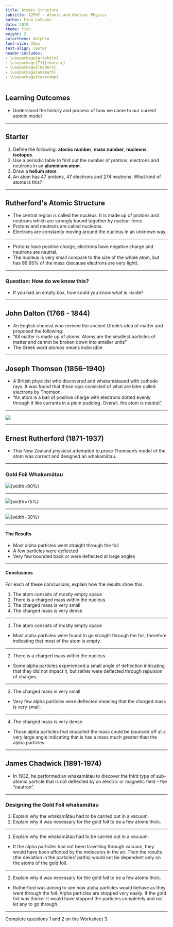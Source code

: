 ```yaml
---
title: Atomic Structure
subtitle: 12PHY - Atomic and Nuclear Physics
author: Finn LeSueur
date: 2019
theme: finn
weight: 2
colortheme: dolphin
font-size: 35px
text-align: center
header-includes:
- \usepackage{graphicx}
- \usepackage[T1]{fontenc}
- \usepackage{lmodern}
- \usepackage{amsmath}
- \usepackage{textcomp}
---
```


## Learning Outcomes

- Understand the history and process of how we came to our current atomic model

---

## Starter

1. Define the following: __atomic number__, __mass number__, __nucleons__, __isotopes__.
2. Use a periodic table to find out the number of protons, electrons and neutrons in an __aluminium atom__.
3. Draw a __helium atom__.
4. An atom has 47 protons, 47 electrons and 274 neutrons. What kind of atoms is this?

---

## Rutherford's Atomic Structure

- The central region is called the nucleus. It is made up of protons and neutrons which are strongly bound together by nuclear force.
- Protons and neutrons are called nucleons.
- Electrons are constantly moving around the nucleus in an unknown way.

---

- Protons have positive charge, electrons have negative charge and neutrons are neutral.
- The nucleus is very small compare to the size of the whole atom, but has 99.95% of the mass (because electrons are very light).

---

### Question: How do we know this?

- If you had an empty box, how could you know what is inside?

---

## John Dalton (1766 - 1844)

- An English chemist who revived the ancient Greek’s idea of matter and proposed the following:
- “All matter is made up of atoms. Atoms are the smallest particles of matter and cannot be broken down into smaller units”
- The Greek word _atomos_ means indivisible

---

## Joseph Thomson (1856–1940)

- A British physicist who discovered and whakamātaued with cathode rays. It was found that these rays consisted of what are later called electrons by Thomson.
- “An atom is a ball of positive charge with electrons dotted evenly through it like currants in a plum pudding. Overall, the atom is neutral”.

---

![](../assets/2-plum-pudding-model.jpg)

---

## Ernest Rutherford (1871-1937)

- This New Zealand physicist attempted to prove Thomson’s model of the atom was correct and designed an whakamātau.

---

### Gold Foil Whakamātau

![](../assets/2-gold-foil-whakamātau.png){width=90%}

---

![](../assets/2-gold-foil.png){width=75%}

---

![](../assets/2-atom-deflection.png){width=30%}

---

#### The Results

- Most alpha particles went straight through the foil
- A few particles were deflected
- Very few bounded back or were deflected at large angles

---

#### Conclusions

For each of these conclusions, explain how the results show this.

1. The atom consists of mostly empty space
2. There is a charged mass within the nucleus
3. The charged mass is very small
4. The charged mass is very dense

---

1. The atom consists of mostly empty space

- Most alpha particles were found to go straight through the foil, therefore indicating that most of the atom is empty.

---

2. There is a charged mass within the nucleus

- Some alpha particles experienced a small angle of deflection indicating that they did not impact it, but rather were deflected through repulsion of charges.

---

3. The charged mass is very small

- Very few alpha particles were deflected meaning that the charged mass is very small.

---

4. The charged mass is very dense

- Those alpha particles that impacted the mass could be bounced off at a very large angle indicating that is has a mass much greater than the alpha particles.

---

## James Chadwick (1891-1974)

- In 1932, he performed an whakamātau to discover the third type of sub-atomic particle that is not deflected by an electric or magnetic field – the “neutron”.

---

### Designing the Gold Foil whakamātau

1. Explain why the whakamātau had to be carried out in a vacuum.
2. Explain why it was necessary for the gold foil to be a few atoms thick.

---

1. Explain why the whakamātau had to be carried out in a vacuum.

- If the alpha particles had not been travelling through vacuum, they would have been affected by the molecules in the air. Then the results (the deviation in the particles’ paths) would not be dependent only on the atoms of the gold foil.

---

2. Explain why it was necessary for the gold foil to be a few atoms thick.

- Rutherford was aiming to see how alpha particles would behave as they went through the foil. Alpha particles are stopped very easily. If the gold foil was thicker it would have stopped the particles completely and not let any to go through.

---

Complete questions 1 and 2 on the Worksheet 3.

